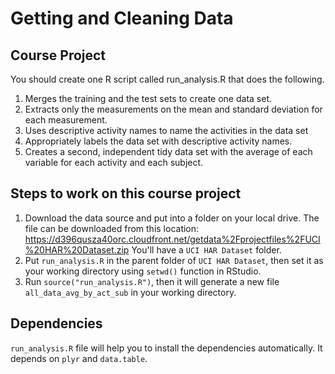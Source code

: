 # Getting and Cleaning Data

## Course Project

You should create one R script called run_analysis.R that does the following.

1. Merges the training and the test sets to create one data set.
2. Extracts only the measurements on the mean and standard deviation for each measurement.
3. Uses descriptive activity names to name the activities in the data set
4. Appropriately labels the data set with descriptive activity names.
5. Creates a second, independent tidy data set with the average of each variable for each activity and each subject.

## Steps to work on this course project

1. Download the data source and put into a folder on your local drive. The file can be downloaded from this location:  https://d396qusza40orc.cloudfront.net/getdata%2Fprojectfiles%2FUCI%20HAR%20Dataset.zip
You'll have a ```UCI HAR Dataset``` folder.
2. Put ```run_analysis.R``` in the parent folder of ```UCI HAR Dataset```, then set it as your working directory using ```setwd()``` function in RStudio.
3. Run ```source("run_analysis.R")```, then it will generate a new file ```all_data_avg_by_act_sub``` in your working directory.

## Dependencies

```run_analysis.R``` file will help you to install the dependencies automatically. It depends on ```plyr``` and ```data.table```. 

